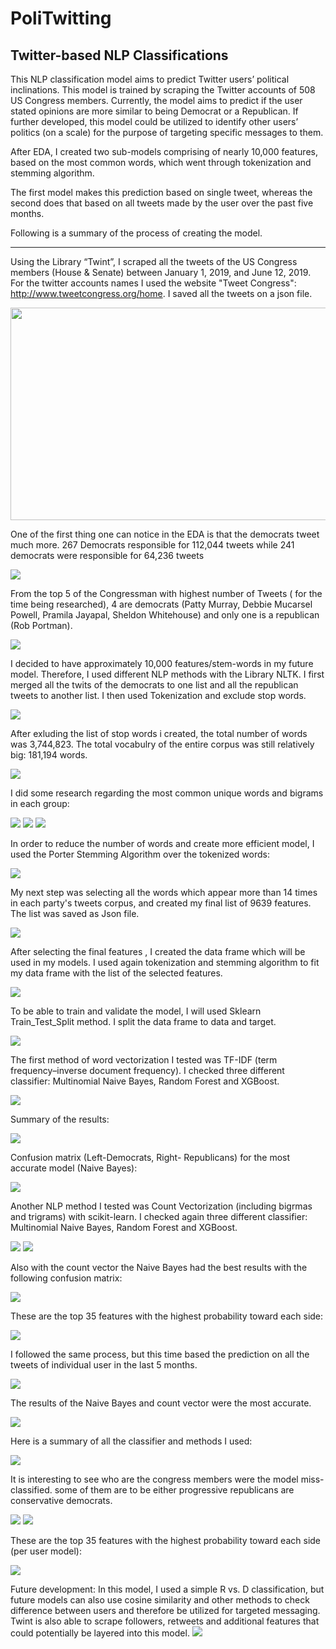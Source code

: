# PoliTwitting
## Twitter-based NLP Classifications
This NLP classification model aims to predict Twitter users’ political inclinations. 
This model is trained by scraping the Twitter accounts of 508 US Congress members.
Currently, the model aims to predict if the user stated opinions are more similar to being Democrat or a Republican. If further developed, this model could be utilized to identify other users’ politics (on a scale) for the purpose of targeting specific messages to them.

After EDA, I created two  sub-models comprising of nearly 10,000 features, based on the most common words, which went through tokenization and stemming algorithm.

The first model makes this prediction based on single tweet, whereas the second does that based on all tweets made by the user over the past five months.

Following is a summary of the process of creating the model.
_____
Using the Library “Twint”, I scraped all the tweets of the US Congress members (House & Senate) between January 1, 2019, and June 12, 2019. For the twitter accounts names I used the website "Tweet Congress": http://www.tweetcongress.org/home. I saved all the tweets on a json file.

<img src = "./mode_5/images/image1.png" width="527" height="340">

One of the first thing one can notice in the EDA is that the democrats tweet much more. 267 Democrats responsible for 112,044 tweets while 241 democrats were responsible for 64,236 tweets

<img src = "./mode_5/images/image3.png">

From the top 5 of the  Congressman with  highest number of Tweets ( for the time being researched), 4 are democrats (Patty Murray, Debbie Mucarsel Powell, Pramila Jayapal, Sheldon Whitehouse) and only one is a republican (Rob Portman).

<img src = "./mode_5/images/image2.png">

I decided to have approximately 10,000 features/stem-words in my future model. Therefore, I used different NLP methods with the Library NLTK. I first merged all the twits of the democrats to one list and all the republican tweets to another list. I then used Tokenization and exclude stop words.

<img src = "./mode_5/images/image4.png">

After exluding the list of stop words i created, the total number of words was 3,744,823. The total vocabulry of the entire corpus was still relatively big: 181,194 words. 

<img src = "./mode_5/images/image5.png">

I did some research regarding the most common unique words and bigrams in each group:

<img src = "./mode_5/images/image6.png">
<img src = "./mode_5/images/image23.png">
<img src = "./mode_5/images/image24.png">


In order to reduce the number of words and create more efficient model, I used the Porter Stemming Algorithm over the tokenized words:

<img src = "./mode_5/images/image7.png">

My next step was selecting all the words which appear more than 14 times in each party's tweets corpus, and created my final list of 9639 features. The list was saved as Json file. 

<img src = "./mode_5/images/image8.png">

After selecting the final features ,  I created the data frame which will be used in my models. I used again tokenization and stemming algorithm to fit my data frame  with the list of  the selected features.

<img src = "./mode_5/images/image9.png">

To be able to train and validate the model, I will used Sklearn Train_Test_Split method. I split the data frame to data and target.

<img src = "./mode_5/images/image10.png">

The first method of word vectorization I tested was TF-IDF (term frequency–inverse document frequency). I checked three different classifier: Multinomial Naive Bayes, Random Forest and XGBoost.


<img src = "./mode_5/images/image12.png">

Summary of the results:

<img src = "./mode_5/images/image12.1.png">

Confusion matrix (Left-Democrats, Right- Republicans) for the most accurate model (Naive Bayes):


<img src = "./mode_5/images/image13.png">

Another NLP method I tested was Count Vectorization (including bigrmas and trigrams) with scikit-learn. I checked again three different classifier: Multinomial Naive Bayes, Random Forest and XGBoost.

<img src = "./mode_5/images/image14.png">

<img src = "./mode_5/images/image12.2.png">

Also with the count vector the Naive Bayes had the best results with the following confusion matrix:

<img src = "./mode_5/images/image15.png">

These are the top 35 features with the highest probability toward each side:

<img src = "./mode_5/images/image16.png">



I followed the same process, but this time based the prediction on all the tweets of individual user in the last 5 months.

<img src = "./mode_5/images/image17.png">

The results of the Naive Bayes and count vector were the most accurate.

<img src = "./mode_5/images/image18.png">

Here is a summary of all the classifier and methods I used:

<img src = "./mode_5/images/image18.1.png">

It is interesting to see who are the congress members were the model miss-classified. some of them are to be either progressive republicans are conservative democrats. 

<img src = "./mode_5/images/image19.png">
<img src = "./mode_5/images/image25.png">

These are the top 35 features with the highest probability toward each side (per user model):

<img src = "./mode_5/images/image20.png">

Future development: In this model, I used a simple R vs. D classification, but future models can also use cosine similarity and other methods to check difference between users and therefore be utilized for targeted messaging.
Twint is also able to scrape followers, retweets and additional features that could potentially be layered into this model.
<img src = "./mode_5/images/image26.png">


